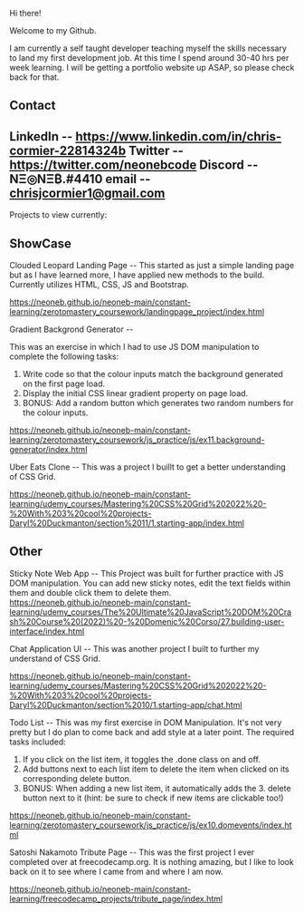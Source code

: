 Hi there!

Welcome to my Github.

I am currently a self taught developer teaching myself the skills necessary to land my first development job. At this time I spend around 30-40 hrs per week learning. I will be getting a portfolio website up ASAP, so please check back for that.

Contact
----------------------------------------------------
LinkedIn -- https://www.linkedin.com/in/chris-cormier-22814324b 
Twitter -- https://twitter.com/neonebcode 
Discord -- NΞ◎NΞ₿.#4410 
email -- chrisjcormier1@gmail.com 
----------------------------------------------------

Projects to view currently:

ShowCase
----------------------------------------------------

Clouded Leopard Landing Page --
This started as just a simple landing page but as I have learned more, I have applied new methods to the build. Currently utilizes HTML, CSS, JS and Bootstrap.

https://neoneb.github.io/neoneb-main/constant-learning/zerotomastery_coursework/landingpage_project/index.html

Gradient Backgrond Generator --

This was an exercise in which I had to use JS DOM manipulation to complete the following tasks:
1. Write code so that the colour inputs match the background generated on the first page load. 
2. Display the initial CSS linear gradient property on page load.
3. BONUS: Add a random button which generates two random numbers for the colour inputs.

https://neoneb.github.io/neoneb-main/constant-learning/zerotomastery_coursework/js_practice/js/ex11.background-generator/index.html

Uber Eats Clone -- 
This was a project I buillt to get a better understanding of CSS Grid.

https://neoneb.github.io/neoneb-main/constant-learning/udemy_courses/Mastering%20CSS%20Grid%202022%20-%20With%203%20cool%20projects-Daryl%20Duckmanton/section%2011/1.starting-app/index.html

Other
----------------------------------------------------

Sticky Note Web App --
This Project was built for further practice with JS DOM manipulation. You can add new sticky notes, edit the text fields within them and double click them to delete them.
https://neoneb.github.io/neoneb-main/constant-learning/udemy_courses/The%20Ultimate%20JavaScript%20DOM%20Crash%20Course%20(2022)%20-%20Domenic%20Corso/27.building-user-interface/index.html

Chat Application UI --
This was another project I built to further my understand of CSS Grid.

https://neoneb.github.io/neoneb-main/constant-learning/udemy_courses/Mastering%20CSS%20Grid%202022%20-%20With%203%20cool%20projects-Daryl%20Duckmanton/section%2010/1.starting-app/chat.html

Todo List --
This was my first exercise in DOM Manipulation. It's not very pretty but I do plan to come back and add style at a later point. The required tasks included:

1. If you click on the list item, it toggles the .done class on and off.
2. Add buttons next to each list item to delete the item when clicked on its corresponding delete button.
3. BONUS: When adding a new list item, it automatically adds the 3. delete button next to it (hint: be sure to check if new items are clickable too!)

https://neoneb.github.io/neoneb-main/constant-learning/zerotomastery_coursework/js_practice/js/ex10.domevents/index.html

Satoshi Nakamoto Tribute Page --
This was the first project I ever completed over at freecodecamp.org. It is nothing amazing, but I like to look back on it to see where I came from and where I am now.

https://neoneb.github.io/neoneb-main/constant-learning/freecodecamp_projects/tribute_page/index.html
